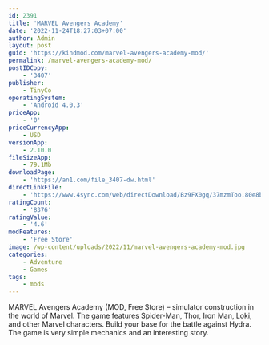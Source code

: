 ```yaml
---
id: 2391
title: 'MARVEL Avengers Academy'
date: '2022-11-24T18:27:03+07:00'
author: Admin
layout: post
guid: 'https://kindmod.com/marvel-avengers-academy-mod/'
permalink: /marvel-avengers-academy-mod/
postIDCopy:
    - '3407'
publisher:
    - TinyCo
operatingSystem:
    - 'Android 4.0.3'
priceApp:
    - '0'
priceCurrencyApp:
    - USD
versionApp:
    - 2.10.0
fileSizeApp:
    - 79.1Mb
downloadPage:
    - 'https://an1.com/file_3407-dw.html'
directLinkFile:
    - 'https://www.4sync.com/web/directDownload/Bz9FX0gq/37mzmToo.80e8b359ed6eabc54ae831fd40fa755d'
ratingCount:
    - '8376'
ratingValue:
    - '4.6'
modFeatures:
    - 'Free Store'
image: /wp-content/uploads/2022/11/marvel-avengers-academy-mod.jpg
categories:
    - Adventure
    - Games
tags:
    - mods
---
```


MARVEL Avengers Academy (MOD, Free Store) – simulator construction in the world of Marvel. The game features Spider-Man, Thor, Iron Man, Loki, and other Marvel characters. Build your base for the battle against Hydra. The game is very simple mechanics and an interesting story.